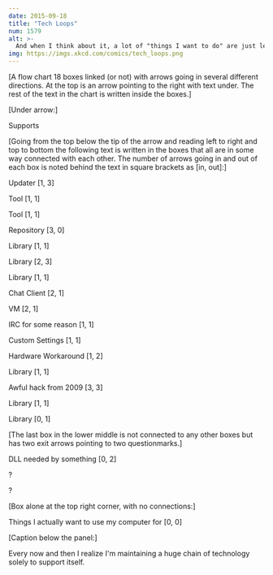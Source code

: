 ```yaml
---
date: 2015-09-18
title: "Tech Loops"
num: 1579
alt: >-
  And when I think about it, a lot of "things I want to do" are just learning about and discussing new tools for tinkering with the chain.
img: https://imgs.xkcd.com/comics/tech_loops.png
---
```

[A flow chart 18 boxes linked (or not) with arrows going in several different directions. At the top is an arrow pointing to the right with text under. The rest of the text in the chart is written inside the boxes.]

[Under arrow:]

Supports

[Going from the top below the tip of the arrow and reading left to right and top to bottom the following text is written in the boxes that all are in some way connected with each other. The number of arrows going in and out of each box is noted behind the text in square brackets as [in, out]:]

Updater [1, 3]

Tool [1, 1]

Tool [1, 1]

Repository [3, 0]

Library [1, 1]

Library [2, 3]

Library [1, 1]

Chat Client [2, 1]

VM [2, 1]

IRC for some reason [1, 1]

Custom Settings [1, 1]

Hardware Workaround [1, 2]

Library [1, 1]

Awful hack from 2009 [3, 3]

Library [1, 1]

Library [0, 1]

[The last box in the lower middle is not connected to any other boxes but has two exit arrows pointing to two questionmarks.]

DLL needed by something [0, 2]

?

?

[Box alone at the top right corner, with no connections:]

Things I actually want to use my computer for [0, 0]

[Caption below the panel:]

Every now and then I realize I'm maintaining a huge chain of technology solely to support itself.